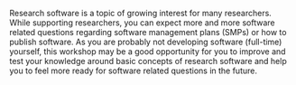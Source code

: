 Research software is a topic of growing interest for many researchers. While supporting researchers, you can expect more and more software related questions regarding software management plans (SMPs) or how to publish software. As you are probably not developing software (full-time) yourself, this workshop may be a good opportunity for you to improve and test your knowledge around basic concepts of research software and help you to feel more ready for software related questions in the future.